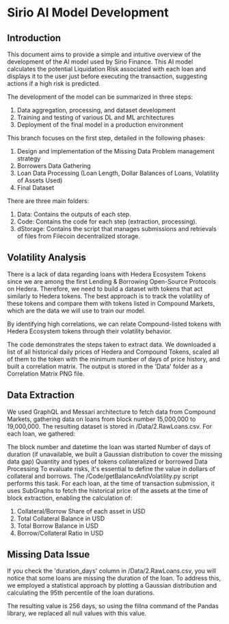 # Sirio AI Model Development

## Introduction
This document aims to provide a simple and intuitive overview of the development of the AI model used by Sirio Finance. This AI model calculates the potential Liquidation Risk associated with each loan and displays it to the user just before executing the transaction, suggesting actions if a high risk is predicted.

The development of the model can be summarized in three steps:

1) Data aggregation, processing, and dataset development
2) Training and testing of various DL and ML architectures
3) Deployment of the final model in a production environment

This branch focuses on the first step, detailed in the following phases:

1) Design and implementation of the Missing Data Problem management strategy
2) Borrowers Data Gathering
3) Loan Data Processing (Loan Length, Dollar Balances of Loans, Volatility of Assets Used)
4) Final Dataset

There are three main folders:

1) Data: Contains the outputs of each step.
2) Code: Contains the code for each step (extraction, processing).
3) dStorage: Contains the script that manages submissions and retrievals of files from Filecoin decentralized storage.

## Volatility Analysis
There is a lack of data regarding loans with Hedera Ecosystem Tokens since we are among the first Lending & Borrowing Open-Source Protocols on Hedera. Therefore, we need to build a dataset with tokens that act similarly to Hedera tokens. The best approach is to track the volatility of these tokens and compare them with tokens listed in Compound Markets, which are the data we will use to train our model.

By identifying high correlations, we can relate Compound-listed tokens with Hedera Ecosystem tokens through their volatility behavior.

The code demonstrates the steps taken to extract data. We downloaded a list of all historical daily prices of Hedera and Compound Tokens, scaled all of them to the token with the minimum number of days of price history, and built a correlation matrix. The output is stored in the 'Data' folder as a Correlation Matrix PNG file.

## Data Extraction
We used GraphQL and Messari architecture to fetch data from Compound Markets, gathering data on loans from block number 15,000,000 to 19,000,000. The resulting dataset is stored in /Data/2.RawLoans.csv. For each loan, we gathered:

The block number and datetime the loan was started
Number of days of duration (if unavailable, we built a Gaussian distribution to cover the missing data gap)
Quantity and types of tokens collateralized or borrowed
Data Processing
To evaluate risks, it's essential to define the value in dollars of collateral and borrows. The /Code/getBalanceAndVolatility.py script performs this task. For each loan, at the time of transaction submission, it uses SubGraphs to fetch the historical price of the assets at the time of block extraction, enabling the calculation of:

1) Collateral/Borrow Share of each asset in USD
2) Total Collateral Balance in USD
3) Total Borrow Balance in USD
4) Borrow/Collateral Ratio in USD

## Missing Data Issue
If you check the 'duration_days' column in /Data/2.RawLoans.csv, you will notice that some loans are missing the duration of the loan. To address this, we employed a statistical approach by plotting a Gaussian distribution and calculating the 95th percentile of the loan durations.

The resulting value is 256 days, so using the fillna command of the Pandas library, we replaced all null values with this value.
